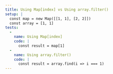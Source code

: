 ```yaml
---
title: Using Map[index] vs Using array.filter()
setup: |
  const map = new Map([[1, 1], [2, 2]])
  const array = [1, 1]
tests:
  -
    name: Using Map[index]
    code: |
      const result = map[1]
  -
    name: Using array.filter()
    code: |
      const result = array.find(i => i === 1)
---
```


